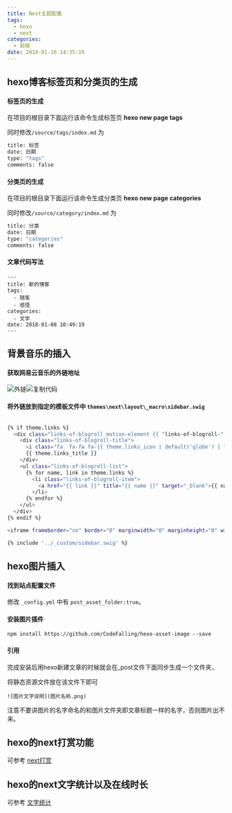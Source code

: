 ```yaml
---
title: Next主题配置
tags:
  - hexo
  - next
categories:
  - 前端
date: 2018-01-16 14:35:19
---
```


## hexo博客标签页和分类页的生成

#### 标签页的生成

在项目的根目录下面运行该命令生成标签页  **hexo new page tags**

同时修改`/source/tags/index.md` 为

``` bash
title: 标签
date: 日期
type: "tags"
comments: false
```
#### 分类页的生成

在项目的根目录下面运行该命令生成分类页  **hexo new page categories**

同时修改`/source/category/index.md` 为

``` bash
title: 分类
date: 日期
type: "categories"
comments: false
```
#### 文章代码写法

    ---
    title: 新的博客
    tags:
      - 随笔
      - 感悟
    categories:
      - 文学
    date: 2018-01-08 10:49:19
    ---
## 背景音乐的插入

#### 获取网易云音乐的外链地址

![外链](music.png)![复制代码](music2.png)

#### 将外链放到指定的模板文件中 `themes\next\layout\_macro\sidebar.swig`

``` bash

{% if theme.links %}
  <div class="links-of-blogroll motion-element {{ "links-of-blogroll-" + theme.links_layout | default('inline') }}">
    <div class="links-of-blogroll-title">
      <i class="fa  fa-fw fa-{{ theme.links_icon | default('globe') | lower }}"></i>
      {{ theme.links_title }}
    </div>
    <ul class="links-of-blogroll-list">
      {% for name, link in theme.links %}
        <li class="links-of-blogroll-item">
          <a href="{{ link }}" title="{{ name }}" target="_blank">{{ name }}</a>
        </li>
      {% endfor %}
    </ul>
  </div>
{% endif %}

<iframe frameborder="no" border="0" marginwidth="0" marginheight="0" width=330 height=86 src="//music.163.com/outchain/player?type=2&id=252563&auto=1&height=66"></iframe>

{% include '../_custom/sidebar.swig' %}


```

## hexo图片插入

#### 找到站点配置文件 

修改 `_config.yml` 中有 `post_asset_folder:true`。

#### 安装图片插件

`npm install https://github.com/CodeFalling/hexo-asset-image --save`


#### 引用

完成安装后用hexo新建文章的时候就会在_post文件下面同步生成一个文件夹，

将静态资源文件放在该文件下即可

` ![图片文字说明](图片名称.png) `

注意不要讲图片的名字命名的和图片文件夹即文章标题一样的名字，否则图片出不来。

## hexo的next打赏功能

可参考  [next打赏](http://blog.csdn.net/lcyaiym/article/details/76796545)

## hexo的next文字统计以及在线时长

可参考  [文字统计](http://blog.csdn.net/wangxw725/article/details/71602256?utm_source=itdadao&utm_medium=referral)

